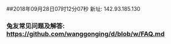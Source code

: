 ##2018年09月28日07时12分07秒 新址: 142.93.185.130
### 兔友常见问题及解答: https://github.com/wanggonging/d/blob/w/FAQ.md
